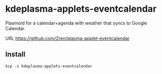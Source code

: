 # kdeplasma-applets-eventcalendar
Plasmoid for a calendar+agenda with weather that syncs to Google Calendar.

URL https://github.com/Zren/plasma-applet-eventcalendar

## Install

`kcp -i kdeplasma-applets-eventcalendar`

